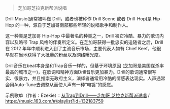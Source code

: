 > 芝加哥芝拉克新帮派说唱

Drill Music(通常被叫做 Drill，或者也被称作 Drill Scene 或者 Drill-Hop)是 Hip-Hop 的一种，源自于芝加哥南部那些年轻的说唱歌手和制作人。

这一种类是芝加哥 Hip-Hop 中最著名的种类之一，Drill 被它冷酷、暴力的歌词内容以及略带 Trap 风格的伴奏所定义。在芝加哥获得一批忠实的追随者之后，Drill 在 2012 年年中顺利进入到了主流音乐市场，主要代表人物有 Chief Keef，他很早就在当地获得了大批量的粉丝以及网络曝光度。

Drill音乐在beat本身是和Trap音乐一样的，但基于环境原因 (芝加哥是美国谋杀率最高的城市之一)，在歌词和精神方面Drill音乐更加暴力。Drill的歌词通常很写实、很暴力，并且推崇无政府主义，演绎者通常用冷酷的情感表达现实。人声通常会用Auto-Tune去调整从而使人声有一种“电镀”的感觉。

示例歌单（作者：Ezekie）：[从Trap到Drill——芝加哥 芝拉克新帮派说唱](https://music.163.com/#/playlist?id=132183759) / https://music.163.com/#/playlist?id=132183759